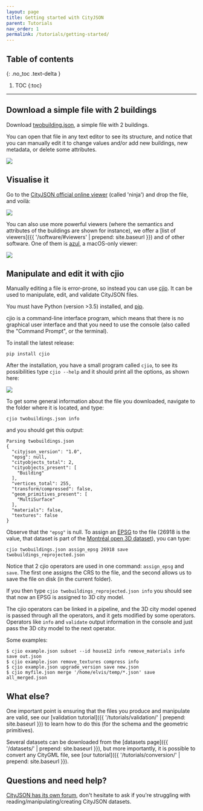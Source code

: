 ```yaml
---
layout: page
title: Getting started with CityJSON
parent: Tutorials
nav_order: 1
permalink: /tutorials/getting-started/
---
```


## Table of contents
{: .no_toc .text-delta }

1. TOC
{:toc}

---

## Download a simple file with 2 buildings

Download [twobuilding.json](../files/twobuildings.json), a simple file with 2 buildings.

You can open that file in any text editor to see its structure, and notice that you can manually edit it to change values and/or add new buildings, new metadata, or delete some attributes.

![](../files/gs-structure.png)


## Visualise it

Go to the [CityJSON official online viewer](https://viewer.cityjson.org) (called 'ninja') and drop the file, and voilà:

![](../files/gs-viewer.png)

You can also use more powerful viewers (where the semantics and attributes of the buildings are shown for instance), we offer a [list of viewers]({{ '/software/#viewers' | prepend: site.baseurl }}) and of other software.
One of them is [azul](https://itunes.apple.com/nl/app/azul/id1173239678?mt=12), a macOS-only viewer:

![](../files/gs-azul.png)


## Manipulate and edit it with cjio

Manually editing a file is error-prone, so instead you can use [cjio](https://github.com/cityjson/cjio).
It can be used to manipulate, edit, and validate CityJSON files.

You must have Python (version >3.5) installed, and [pip](https://pypi.org/project/pip/).

cjio is a command-line interface program, which means that there is no graphical user interface and that you need to use the console (also called the "Command Prompt", or the terminal).

To install the latest release:
```
pip install cjio
```

After the installation, you have a small program called `cjio`, to see its possibilities type `cjio --help` and it should print all the options, as shown here:

![](../files/gs-cjiohelp.png)


To get some general information about the file you downloaded, navigate to the folder where it is located, and type:

```
cjio twobuildings.json info
```

and you should get this output:
```
Parsing twobuildings.json
{
  "cityjson_version": "1.0",
  "epsg": null,
  "cityobjects_total": 2,
  "cityobjects_present": [
    "Building"
  ],
  "vertices_total": 255,
  "transform/compressed": false,
  "geom_primitives_present": [
    "MultiSurface"
  ],
  "materials": false,
  "textures": false
}
```
Observe that the `"epsg"` is null.
To assign an [EPSG](https://epsg.io/) to the file (26918 is the value, that dataset is part of the [Montréal open 3D dataset](http://donnees.ville.montreal.qc.ca/dataset/maquette-numerique-batiments-citygml-lod2-avec-textures)), you can type:
```
cjio twobuildings.json assign_epsg 26918 save twobuildings_reprojected.json 
```
Notice that 2 cjio operators are used in one command: `assign_epsg` and `save`.
The first one assigns the CRS to the file, and the second allows us to save the file on disk (in the current folder).

If you then type `cjio twobuildings_reprojected.json info` you should see that now an EPSG is assigned to 3D city model.

The cjio operators can be linked in a pipeline, and the 3D city model opened is passed through all the operators, and it gets modified by some operators.
Operators like `info` and `validate` output information in the console and just pass the 3D city model to the next operator.

Some examples:
```
$ cjio example.json subset --id house12 info remove_materials info save out.json
$ cjio example.json remove_textures compress info
$ cjio example.json upgrade_version save new.json
$ cjio myfile.json merge '/home/elvis/temp/*.json' save all_merged.json
```


## What else?

One important point is ensuring that the files you produce and manipulate are valid, see our [validation tutorial]({{ '/tutorials/validation/' | prepend: site.baseurl }}) to learn how to do this (for the schema and the geometric primitives).

Several datasets can be downloaded from the [datasets page]({{ '/datasets/' | prepend: site.baseurl }}), but more importantly, it is possible to convert any CityGML file, see [our tutorial]({{ '/tutorials/conversion/' | prepend: site.baseurl }}).


## Questions and need help?

[CityJSON has its own forum](https://github.com/cityjson/specs/discussions), don't hesitate to ask if you're struggling with reading/manipulating/creating CityJSON datasets.

